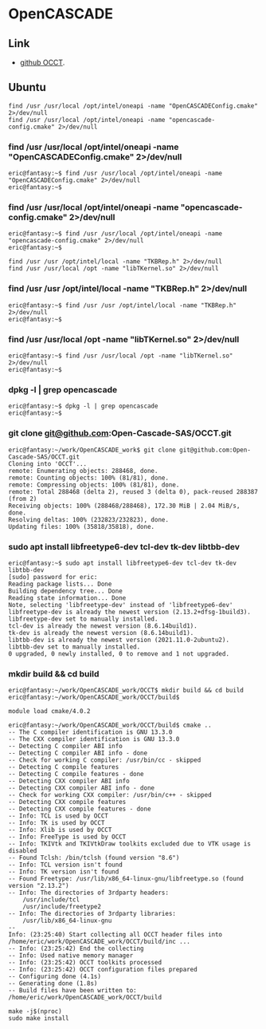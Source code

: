 # OpenCASCADE


## Link

- [github OCCT](https://github.com/Open-Cascade-SAS/OCCT).

## Ubuntu

```
find /usr /usr/local /opt/intel/oneapi -name "OpenCASCADEConfig.cmake" 2>/dev/null
find /usr /usr/local /opt/intel/oneapi -name "opencascade-config.cmake" 2>/dev/null
```

### find /usr /usr/local /opt/intel/oneapi -name "OpenCASCADEConfig.cmake" 2>/dev/null
```
eric@fantasy:~$ find /usr /usr/local /opt/intel/oneapi -name "OpenCASCADEConfig.cmake" 2>/dev/null
eric@fantasy:~$
```

### find /usr /usr/local /opt/intel/oneapi -name "opencascade-config.cmake" 2>/dev/null
```
eric@fantasy:~$ find /usr /usr/local /opt/intel/oneapi -name "opencascade-config.cmake" 2>/dev/null
eric@fantasy:~$ 
```

```
find /usr /usr /opt/intel/local -name "TKBRep.h" 2>/dev/null
find /usr /usr/local /opt -name "libTKernel.so" 2>/dev/null
```

### find /usr /usr /opt/intel/local -name "TKBRep.h" 2>/dev/null
```
eric@fantasy:~$ find /usr /usr /opt/intel/local -name "TKBRep.h" 2>/dev/null
eric@fantasy:~$ 
```

### find /usr /usr/local /opt -name "libTKernel.so" 2>/dev/null
```
eric@fantasy:~$ find /usr /usr/local /opt -name "libTKernel.so" 2>/dev/null
eric@fantasy:~$ 
```

### dpkg -l | grep opencascade
```
eric@fantasy:~$ dpkg -l | grep opencascade
eric@fantasy:~$ 
```

### git clone git@github.com:Open-Cascade-SAS/OCCT.git
```
eric@fantasy:~/work/OpenCASCADE_work$ git clone git@github.com:Open-Cascade-SAS/OCCT.git
Cloning into 'OCCT'...
remote: Enumerating objects: 288468, done.
remote: Counting objects: 100% (81/81), done.
remote: Compressing objects: 100% (81/81), done.
remote: Total 288468 (delta 2), reused 3 (delta 0), pack-reused 288387 (from 2)
Receiving objects: 100% (288468/288468), 172.30 MiB | 2.04 MiB/s, done.
Resolving deltas: 100% (232823/232823), done.
Updating files: 100% (35818/35818), done.
```

### sudo apt install libfreetype6-dev tcl-dev tk-dev libtbb-dev
```
eric@fantasy:~$ sudo apt install libfreetype6-dev tcl-dev tk-dev libtbb-dev
[sudo] password for eric: 
Reading package lists... Done
Building dependency tree... Done
Reading state information... Done
Note, selecting 'libfreetype-dev' instead of 'libfreetype6-dev'
libfreetype-dev is already the newest version (2.13.2+dfsg-1build3).
libfreetype-dev set to manually installed.
tcl-dev is already the newest version (8.6.14build1).
tk-dev is already the newest version (8.6.14build1).
libtbb-dev is already the newest version (2021.11.0-2ubuntu2).
libtbb-dev set to manually installed.
0 upgraded, 0 newly installed, 0 to remove and 1 not upgraded.
```

### mkdir build && cd build
```
eric@fantasy:~/work/OpenCASCADE_work/OCCT$ mkdir build && cd build
eric@fantasy:~/work/OpenCASCADE_work/OCCT/build$ 
```

```
module load cmake/4.0.2
```

```
eric@fantasy:~/work/OpenCASCADE_work/OCCT/build$ cmake ..
-- The C compiler identification is GNU 13.3.0
-- The CXX compiler identification is GNU 13.3.0
-- Detecting C compiler ABI info
-- Detecting C compiler ABI info - done
-- Check for working C compiler: /usr/bin/cc - skipped
-- Detecting C compile features
-- Detecting C compile features - done
-- Detecting CXX compiler ABI info
-- Detecting CXX compiler ABI info - done
-- Check for working CXX compiler: /usr/bin/c++ - skipped
-- Detecting CXX compile features
-- Detecting CXX compile features - done
-- Info: TCL is used by OCCT
-- Info: TK is used by OCCT
-- Info: Xlib is used by OCCT
-- Info: FreeType is used by OCCT
-- Info: TKIVtk and TKIVtkDraw toolkits excluded due to VTK usage is disabled
-- Found Tclsh: /bin/tclsh (found version "8.6")
-- Info: TCL version isn't found
-- Info: TK version isn't found
-- Found Freetype: /usr/lib/x86_64-linux-gnu/libfreetype.so (found version "2.13.2")
-- Info: The directories of 3rdparty headers: 
	/usr/include/tcl
	/usr/include/freetype2
-- Info: The directories of 3rdparty libraries: 
	/usr/lib/x86_64-linux-gnu
-- 
Info: (23:25:40) Start collecting all OCCT header files into /home/eric/work/OpenCASCADE_work/OCCT/build/inc ...
-- Info: (23:25:42) End the collecting
-- Info: Used native memory manager
-- Info: (23:25:42) OCCT toolkits processed
-- Info: (23:25:42) OCCT configuration files prepared
-- Configuring done (4.1s)
-- Generating done (1.8s)
-- Build files have been written to: /home/eric/work/OpenCASCADE_work/OCCT/build

```

```
make -j$(nproc)
sudo make install
```